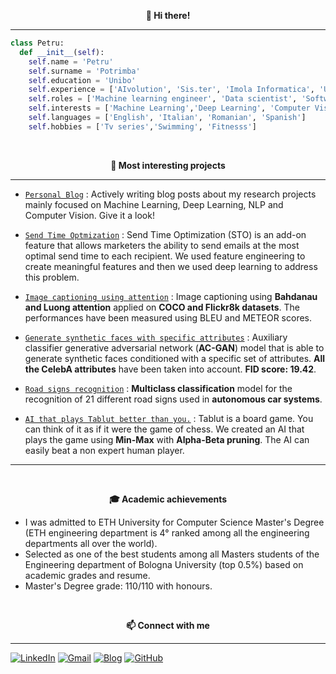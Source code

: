 <p align="center" style="font-weight:bold"> 👋 <b>Hi there!</b> <p>

---

```python
class Petru:
  def __init__(self):
    self.name = 'Petru'
    self.surname = 'Potrimba'
    self.education = 'Unibo'
    self.experience = ['AIvolution', 'Sis.ter', 'Imola Informatica', 'Unibo']
    self.roles = ['Machine learning engineer', 'Data scientist', 'Software engineer']
    self.interests = ['Machine Learning','Deep Learning', 'Computer Vision', 'NLP', 'Competitive Programming']
    self.languages = ['English', 'Italian', 'Romanian', 'Spanish']
    self.hobbies = ['Tv series','Swimming', 'Fitnesss']
```

<br />
<p align="center" style="font-weight:bold"> 🔨 <b> Most interesting projects </b> <p>

---

* [`Personal Blog`](https://petrupotrimba.altervista.org/index.php) : Actively writing blog posts about my research projects mainly focused on Machine Learning, Deep Learning, NLP and Computer Vision. Give it a look!

* [`Send Time Optmization`](https://github.com/pptr3/send-time-optimization) : Send Time Optimization (STO) is an add-on feature that allows marketers the ability to send emails at the most optimal send time to each recipient. We used feature engineering to create meaningful features and then we used deep learning to address this problem.
  
* [`Image captioning using attention`](https://github.com/pptr3/image-captioning-keras) : Image captioning using **Bahdanau and Luong attention** applied on **COCO and Flickr8k datasets**. The performances have been measured using BLEU and METEOR scores.
  
* [`Generate synthetic faces with specific attributes`](https://github.com/pptr3/face-generation-gan-keras) : Auxiliary classifier generative adversarial network (**AC-GAN**) model that is able to generate synthetic faces conditioned with a specific set of attributes. **All the CelebA attributes** have been taken into account. **FID score: 19.42**.
  
* [`Road signs recognition`](https://github.com/pptr3/road-sings-recognition-pytorch) : **Multiclass classification** model for the recognition of 21 different road signs used in **autonomous car systems**.
  
* [`AI that plays Tablut better than you.`](https://github.com/pptr3/TablutAI) : Tablut is a board game. You can think of it as if it were the game of chess. We created an AI that plays the game using **Min-Max** with **Alpha-Beta pruning**. The AI can easily beat a non expert human player.
  

---

  
<br />
<p align="center" style="font-weight:bold"> 🎓 <b> Academic achievements </b> <p>
  
 * I was admitted to ETH University for Computer Science Master's Degree (ETH engineering department is 4° ranked among all the engineering departments all over the world).
 * Selected as one of the best students among all Masters students of the Engineering department of Bologna University (top 0.5%) based on academic grades and resume.
 * Master's Degree grade: 110/110 with honours.
  
<br />
<p align="center" style="font-weight:bold"> 📫 <b>Connect with me</b> <p>

---

[![LinkedIn](https://img.shields.io/badge/linkedin-%230077B5.svg?style=for-the-badge&logo=linkedin&logoColor=white)](https://www.linkedin.com/in/petru-potrimba-a065a0137/)
[![Gmail](https://img.shields.io/badge/Gmail-D14836?style=for-the-badge&logo=gmail&logoColor=white)](mailto:ppotrimba@gmail.com)
[![Blog](https://img.shields.io/badge/Medium-12100E?style=for-the-badge&logo=blog&logoColor=white)](https://petrupotrimba.altervista.org/)
[![GitHub](https://img.shields.io/badge/github-%23121011.svg?style=for-the-badge&logo=github&logoColor=white)](https://github.com/pptr3)
